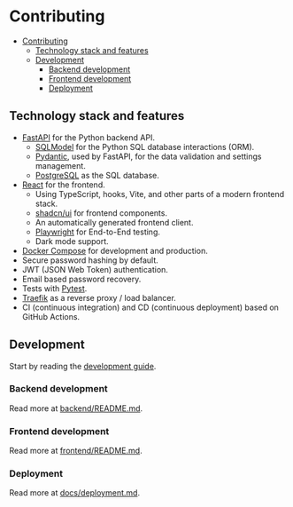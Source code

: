 # Contributing

- [Contributing](#contributing)
  - [Technology stack and features](#technology-stack-and-features)
  - [Development](#development)
    - [Backend development](#backend-development)
    - [Frontend development](#frontend-development)
    - [Deployment](#deployment)

## Technology stack and features

- [FastAPI](https://fastapi.tiangolo.com/) for the Python backend API.
  - [SQLModel](https://sqlmodel.tiangolo.com) for the Python SQL database interactions (ORM).
  - [Pydantic](https://docs.pydantic.dev), used by FastAPI, for the data validation and settings management.
  - [PostgreSQL](https://www.postgresql.org) as the SQL database.
- [React](https://react.dev) for the frontend.
  - Using TypeScript, hooks, Vite, and other parts of a modern frontend stack.
  - [shadcn/ui](https://ui.shadcn.com/docs) for frontend components.
  - An automatically generated frontend client.
  - [Playwright](https://playwright.dev) for End-to-End testing.
  - Dark mode support.
- [Docker Compose](https://www.docker.com) for development and production.
- Secure password hashing by default.
- JWT (JSON Web Token) authentication.
- Email based password recovery.
- Tests with [Pytest](https://pytest.org).
- [Traefik](https://traefik.io) as a reverse proxy / load balancer.
- CI (continuous integration) and CD (continuous deployment) based on GitHub Actions.

## Development

Start by reading the [development guide](docs/development.md).

### Backend development

Read more at [backend/README.md](backend/README.md).

### Frontend development

Read more at [frontend/README.md](frontend/README.md).

### Deployment

Read more at [docs/deployment.md](docs/deployment.md).
